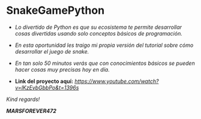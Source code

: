 # SnakeGamePython

- _Lo divertido de Python es que su ecosistema te permite desarrollar cosas divertidas usando solo conceptos básicos de programación._
- _En esta oportunidad les traigo mi propia versión del tutorial sobre cómo desarrollar el juego de snake._
- _En tan solo 50 minutos verás que con conocimientos básicos se pueden hacer cosas muy precisas hoy en día._

- **Link del proyecto aquí:** _https://www.youtube.com/watch?v=lKzEvbGbbPo&t=1396s_

_Kind regards!_

***MARSFOREVER472***
